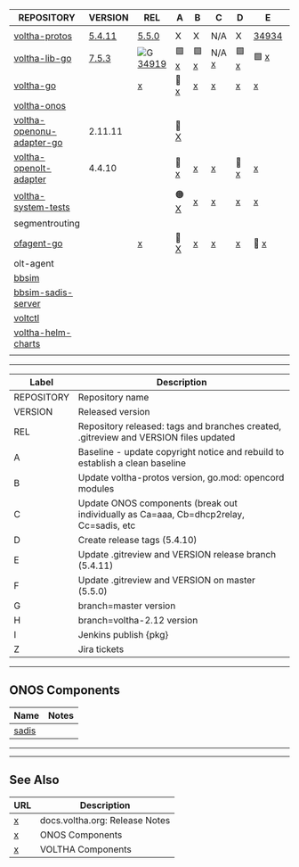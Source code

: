  | REPOSITORY | VERSION | REL | A | B | C | D | E | F | G | H | I | Z | 
 | ---------- | ------- | --- | - | - | - | - | - | - | - | - | - | - |
| <img width=800/> | | | | | | | | | | | | | |
 |  [voltha-protos](https://gerrit.opencord.org/plugins/gitiles/voltha-protos/+/refs/heads/voltha-2.12) |  [5.4.11](https://gerrit.opencord.org/plugins/gitiles/voltha-protos/+/refs/heads/voltha-2.12/VERSION) |  [5.5.0](https://gerrit.opencord.org/plugins/gitiles/voltha-protos/+/refs/heads/master/VERSION)                  | X                                              | X                                       | N/A                                     | X                                          | [34934](https://gerrit.opencord.org/c/voltha-protos/+/34934) | [34936](https://gerrit.opencord.org/c/voltha-protos/+/34936) | [5.4.11](https://gerrit.opencord.org/plugins/gitiles/voltha-protos/+/refs/heads/voltha-2.12/VERSION) | [34956](https://gerrit.opencord.org/c/voltha-protos/+/34956) |                       |                                                          | 
 |  [voltha-lib-go](https://gerrit.opencord.org/plugins/gitiles/voltha-lib-go)                          |  [7.5.3](https://gerrit.opencord.org/plugins/gitiles/voltha-lib-go/+/refs/tags/v7.5.3)                |  ![G](https://placehold.co/15x15/c5f015/c5f015.png) [34919](https://gerrit.opencord.org/c/voltha-lib-go/+/34919) |  :green_square: [x](voltha-lib-go/A.md)        |  :green_square: [x](voltha-lib-go/B.md) |  N/A            [x](voltha-lib-go/C.md) |  :green_square: [x](voltha-lib-go/D.md)    |  :green_square: [x](voltha-lib-go/E.md)                      |  :green_square: [x](voltha-lib-go/F.md)                      |  :green_square: [x](voltha-lib-go/G.md)                                                              |  :green_square: [x](voltha-lib-go/H.md)                      |                       |                                                          | 
 |  [voltha-go](https://gerrit.opencord.org/plugins/gitiles/voltha-go)                                  |                                                                                                       |  [x](voltha-go/A.md)                                                                                             |  :hammer: [x](voltha-go/A.md)                  |  [x](voltha-go/B.md)                    |  [x](voltha-go/C.md)                    |  [x](voltha-go/D.md)                       |  [x](voltha-go/E.md)                                         |  [x](voltha-go/F.md)                                         |  [x](voltha-go/G.md)                                                                                 |  [x](voltha-go/H.md)                                         |                       |  [x](voltha-go/Z.md)                                     | 
 |  [voltha-onos](https://gerrit.opencord.org/plugins/gitiles/voltha-onos)                              |                                                                                                       |                                                                                                                  |                                                |                                         |                                         |                                            |                                                              |                                                              |                                                                                                      |                                                              |                       |                                                          | 
 |  [voltha-openonu-adapter-go](https://gerrit.opencord.org/plugins/gitiles/voltha-openonu-adapter-go)  |  2.11.11                                                                                              |                                                                                                                  |  :hammer: [X](voltha-openonu-adapter-go/A.md)  |                                         |                                         |                                            |                                                              |                                                              |                                                                                                      |                                                              |                       |                                                          | 
 |  [voltha-openolt-adapter](https://gerrit.opencord.org/plugins/gitiles/voltha-openolt-adapter)        |  4.4.10                                                                                               |                                                                                                                  |  :hammer: [x](voltha-openolt-adapter/A.md)     |  [x](voltha-openolt-adapter/B.md)       |  [x](voltha-openolt-adapter/C.md)       |  :hammer: [x](voltha-openolt-adapter/D.md) |  [x](voltha-openolt-adapter/D.md)                            |  [x](voltha-openolt-adapter/F.md)                            |  [x](voltha-openolt-adapter/G.md)                                                                    |  [x](voltha-openolt-adapter/H.md)                            |                       |  [x](voltha-openolt-adapter/Z.md)                        | 
 |  [voltha-system-tests](https://gerrit.opencord.org/plugins/gitiles/voltha-system-tests)              |                                                                                                       |                                                                                                                  |  :orange_circle: [X](voltha-system-tests/A.md) |  [x](voltha-system-tests/B.md)          |  [x](voltha-system-tests/C.md)          |  [x](voltha-system-tests/D.md)             |  [x](voltha-system-tests/E.md)                               |  [x](voltha-system-tests/F.md)                               |  [x](voltha-system-tests/G.md)                                                                       |  [x](voltha-system-tests/H.md)                               |                       |  [x](voltha-system-tests/Z.md)                           | 
 |  segmentrouting                                                                                      |                                                                                                       |                                                                                                                  |                                                |                                         |                                         |                                            |                                                              |                                                              |                                                                                                      |                                                              |                       |                                                          | 
 |  [ofagent-go](https://gerrit.opencord.org/plugins/gitiles/ofagent-go)                                |                                                                                                       |  [x](ofagent-go/A.md)                                                                                            |  :hammer: [X](ofagent-go/A.md)                 |  [x](ofagent-go/B.md)                   |  [x](ofagent-go/C.md)                   |  [x](ofagent-go/D.md)                      |  :hammer: [x](ofagent-go/E.md)                               |  [x](ofagent-go/F.md)                                        |  [x](ofagent-go/G.md)                                                                                |  [x](ofagent-go/H.md)                                        |  [x](ofagent-go/I.md) |  [x](ofagent-go/Z.md)                                    | 
 |  olt-agent                                                                                           |                                                                                                       |                                                                                                                  |                                                |                                         |                                         |                                            |                                                              |                                                              |                                                                                                      |                                                              |                       |                                                          | 
 |  [bbsim](https://gerrit.opencord.org/plugins/gitiles/bbsim)                                          |                                                                                                       |                                                                                                                  |                                                |                                         |                                         |                                            |                                                              |                                                              |                                                                                                      |                                                              |                       |                                                          | 
 |  [bbsim-sadis-server](https://gerrit.opencord.org/plugins/gitiles/bbsim-sadis-server)                |                                                                                                       |                                                                                                                  |                                                |                                         |                                         |                                            |                                                              |                                                              |                                                                                                      |                                                              |                       |                                                          | 
 |  [voltctl](https://gerrit.opencord.org/plugins/gitiles/voltctl)                                      |                                                                                                       |                                                                                                                  |                                                |                                         |                                         |                                            |                                                              |                                                              |                                                                                                      |                                                              |                       |                                                          | 
 |  [voltha-helm-charts](https://gerrit.opencord.org/plugins/gitiles/voltha-helm-charts)                |                                                                                                       |                                                                                                                  |                                                |                                         |                                         |                                            |                                                              |                                                              |                                                                                                      |                                                              |                       |  :new: [5259](https://jira.opencord.org/browse/VOL-5259) | 
 |                                                                                                      |                                                                                                       |                                                                                                                  |                                                |                                         |                                         |                                            |                                                              |                                                              |                                                                                                      |                                                              |                       |                                                          | 




---

| Label | Description |
| ----- | ----------- |
 |  REPOSITORY | Repository name                                                                         | 
 |  VERSION    | Released version                                                                        | 
 |  REL        | Repository released: tags and branches created, .gitreview and VERSION files updated    | 
 |  A          | Baseline - update copyright notice and rebuild to establish a clean baseline            | 
 |  B          | Update voltha-protos version, go.mod: opencord modules                                  | 
 |  C          | Update ONOS components (break out individually as Ca=aaa, Cb=dhcp2relay, Cc=sadis, etc  | 
 |  D          | Create release tags (5.4.10)                                                            | 
 |  E          | Update .gitreview and VERSION release branch (5.4.11)                                   | 
 |  F          | Update .gitreview and VERSION on master (5.5.0)                                         | 
 |  G          | branch=master version                                                                   | 
 |  H          | branch=voltha-2.12 version                                                              | 
 |  I          | Jenkins publish {pkg}                                                                   | 
 |  Z          | Jira tickets                                                                            | 

---
ONOS Components
---------------

| Name | Notes |
| ---- | ----- |
| [sadis](https://jenkins.opencord.org/job/maven-publish_sadis/107/consoleText) | |6
---
---

## See Also

| URL | Description |
| --- | ----------- |
| [x](https://docs.voltha.org) | docs.voltha.org: Release Notes |
| [x](https://docs.voltha.org/master/release_notes/voltha_2.12.html#onos-components) | ONOS Components |
| [x](https://docs.voltha.org/master/release_notes/voltha_2.12.html#voltha-components) | VOLTHA Components |
